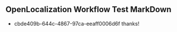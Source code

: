 ## OpenLocalization Workflow Test MarkDown
* cbde409b-644c-4867-97ca-eeaff0006d6f thanks!

<!--HONumber=Jul16_HO3-->


